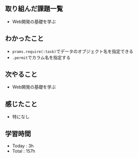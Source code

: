## 取り組んだ課題一覧
- Web開発の基礎を学ぶ
## わかったこと
  - `prams.require(:task)`でデータのオブジェクト名を指定できる
  - `.permit`でカラム名を指定する
## 次やること
  - Web開発の基礎を学ぶ
## 感じたこと
  - 特になし
## 学習時間
  - Today : 3h
  - Total : 157h
